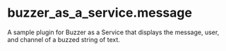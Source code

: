 buzzer_as_a_service.message
===================

A sample plugin for Buzzer as a Service that displays the message, user, and channel of a buzzed string of text.
